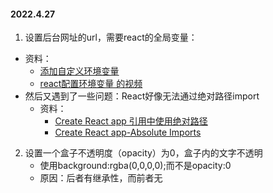 #### 2022.4.27
1. 设置后台网址的url，需要react的全局变量：
  - 资料：
    - [添加自定义环境变量](https://www.html.cn/create-react-app/docs/adding-custom-environment-variables/)
    - [react配置环境变量 的视频](https://www.bilibili.com/video/BV1JZ4y1276P?p=7)
  - 然后又遇到了一些问题：React好像无法通过绝对路径import
    - 资料：
      - [Create React app 引用中使用绝对路径](https://juejin.cn/post/6844903850013360142)
      - [Create React app-Absolute Imports](https://create-react-app.dev/docs/importing-a-component/#absolute-imports)
2. 设置一个盒子不透明度（opacity）为0，盒子内的文字不透明
    - 使用background:rgba(0,0,0,0);而不是opacity:0
    - 原因：后者有继承性，而前者无